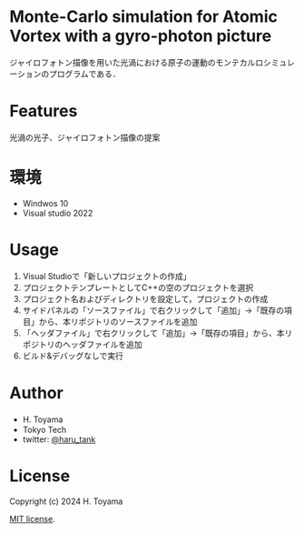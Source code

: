 # Monte-Carlo simulation for Atomic Vortex with a gyro-photon picture
 
ジャイロフォトン描像を用いた光渦における原子の運動のモンテカルロシミュレーションのプログラムである．
 

# Features
 
光渦の光子、ジャイロフォトン描像の提案
 
# 環境
 
* Windwos 10
* Visual studio 2022
 
# Usage
 
1. Visual Studioで「新しいプロジェクトの作成」
2. プロジェクトテンプレートとしてC++の空のプロジェクトを選択
3. プロジェクト名およびディレクトリを設定して，プロジェクトの作成
4. サイドパネルの「ソースファイル」で右クリックして「追加」->「既存の項目」から、本リポジトリのソースファイルを追加
5. 「ヘッダファイル」で右クリックして「追加」->「既存の項目」から、本リポジトリのヘッダファイルを追加
6. ビルド&デバッグなしで実行
 
# Author
 
* H. Toyama　
* Tokyo Tech
* twitter: [@haru_tank](https://twitter.com/haru_tank)
 
# License

Copyright (c) 2024 H. Toyama 

[MIT license](https://en.wikipedia.org/wiki/MIT_License).
